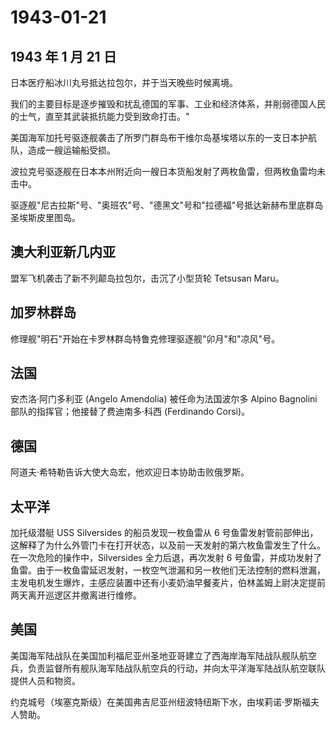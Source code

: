 # 1943-01-21

## 1943 年 1 月 21 日

日本医疗船冰川丸号抵达拉包尔，并于当天晚些时候离境。

我们的主要目标是逐步摧毁和扰乱德国的军事、工业和经济体系，并削弱德国人民的士气，直至其武装抵抗能力受到致命打击。"

美国海军加托号驱逐舰袭击了所罗门群岛布干维尔岛基埃塔以东的一支日本护航队，造成一艘运输船受损。

波拉克号驱逐舰在日本本州附近向一艘日本货船发射了两枚鱼雷，但两枚鱼雷均未击中。

驱逐舰"尼古拉斯"号、"奥班农"号、"德黑文"号和"拉德福"号抵达新赫布里底群岛圣埃斯皮里图岛。

## 澳大利亚新几内亚

盟军飞机袭击了新不列颠岛拉包尔，击沉了小型货轮 Tetsusan Maru。

## 加罗林群岛

修理舰"明石"开始在卡罗林群岛特鲁克修理驱逐舰"卯月"和"凉风"号。

## 法国

安杰洛·阿门多利亚 (Angelo Amendolia) 被任命为法国波尔多 Alpino Bagnolini
部队的指挥官；他接替了费迪南多·科西 (Ferdinando Corsi)。

## 德国

阿道夫·希特勒告诉大使大岛宏，他欢迎日本协助击败俄罗斯。

## 太平洋

加托级潜艇 USS Silversides 的船员发现一枚鱼雷从 6
号鱼雷发射管前部伸出，这解释了为什么外管门卡在打开状态，以及前一天发射的第六枚鱼雷发生了什么。在一次危险的操作中，Silversides
全力后退，再次发射 6
号鱼雷，并成功发射了鱼雷。由于一枚鱼雷延迟发射，一枚空气泄漏和另一枚他们无法控制的燃料泄漏，主发电机发生爆炸，主感应装置中还有小麦奶油早餐麦片，伯林盖姆上尉决定提前两天离开巡逻区并撤离进行维修。

## 美国

美国海军陆战队在美国加利福尼亚州圣地亚哥建立了西海岸海军陆战队舰队航空兵，负责监督所有舰队海军陆战队航空兵的行动，并向太平洋海军陆战队航空联队提供人员和物资。

约克城号（埃塞克斯级）在美国弗吉尼亚州纽波特纽斯下水，由埃莉诺·罗斯福夫人赞助。

